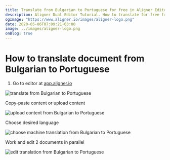 ```yaml
---
title: Translate from Bulgarian to Portuguese for free in Aligner Editor
description: Aligner Dual Editor Tutorial. How to translate for free from Bulgarian to Portuguese. Aligner is multilingual document management platform. 
ogImage: "https://www.aligner.io/images/aligner-logo.png"
date: 2020-05-06T07:09:21+03:00
image: ../images/aligner-logo.png
onBlog: true
---
```


# How to translate document from Bulgarian to Portuguese

1. Go to editor at [app.aligner.io](https://app.aligner.io "Aligner App web page")

![translate from Bulgarian to Portuguese](../aligner-blank-editor.png "translate from Bulgarian to Portuguese")

Copy-paste content or upload content

![upload content from Bulgarian to Portuguese](../aligner-uploaded-document.png "upload content from Bulgarian to Portuguese")

Choose desired language

![choose machine translation from Bulgarian to Portuguese](../aligner-language-dropdown.png "choose machine translation from Bulgarian to Portuguese")

Work and edit 2 documents in parallel

![edit translation from Bulgarian to Portuguese](../aligner-double-sitded-editor.png "edit translation from Bulgarian to Portuguese")

